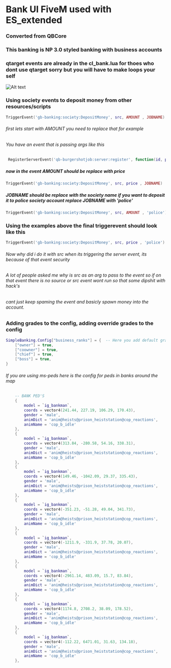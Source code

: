 # Bank UI FiveM used with ES_extended
### Converted from QBCore
### This banking is NP 3.0 styled banking with business accounts 
### qtarget events are already in the cl_bank.lua for thoes who dont use qtarget sorry but you will have to make loops your self
![Alt text](https://i.imgur.com/Eink1Ox.jpg "In-game screenshot")


### Using society events to deposit money from other resources/scripts
```lua
TriggerEvent('gb-banking:society:DepositMoney', src, AMOUNT , JOBNAME)
```

###### first lets start with AMOUNT you need to replace that for example 
###### You have an event that is passing args like this
```lua
 RegisterServerEvent('qb-burgershotjob:server:register', function(id, price)
```
##### now in the event AMOUNT should be replace with price
```lua
TriggerEvent('gb-banking:society:DepositMoney', src, price , JOBNAME)
```
##### JOBNAME should be replace with the society name if you want to deposit it to police society account replace JOBNAME with 'police'
```lua
TriggerEvent('gb-banking:society:DepositMoney', src, AMOUNT , 'police')
```
### Using the examples above the final triggerevent should look like this
```lua
TriggerEvent('gb-banking:society:DepositMoney', src, price , 'police')
```
###### Now why did i do it with src when its triggering the server event, its because of that event security
###### A lot of people asked me why is src as an arg to pass to the event so if on that event there is no source or src event wont run so that some dipshit with hack's
###### cant just keep spaming the event and basicly spawn money into the account.

### Adding grades to the config, adding override grades to the config
```lua
SimpleBanking.Config["business_ranks"] = {  -- Here you add default grades for boss to get access to the account NOTE that grades need to be lower case.
    ["owner"] = true,
    ["coowner"] = true,
    ["chief"] = true,
    ["boss"] = true,
}
```

###### If you are using ms-peds here is the config for peds in banks around the map
```lua
	-- BANK PED'S
	{
		model = `ig_bankman`,
		coords = vector4(241.44, 227.19, 106.29, 170.43),
		gender = 'male', 
		animDict = 'anim@heists@prison_heiststation@cop_reactions',
		animName = 'cop_b_idle'
	},
	{
		model = `ig_bankman`,
		coords = vector4(313.84, -280.58, 54.16, 338.31), 
		gender = 'male', 
		animDict = 'anim@heists@prison_heiststation@cop_reactions',
		animName = 'cop_b_idle'
	},
	{
		model = `ig_bankman`, 
		coords = vector4(149.46, -1042.09, 29.37, 335.43), 
		gender = 'male', 
		animDict = 'anim@heists@prison_heiststation@cop_reactions',
		animName = 'cop_b_idle'
	},
	{
		model = `ig_bankman`, 
		coords = vector4(-351.23, -51.28, 49.04, 341.73), 
		gender = 'male', 
		animDict = 'anim@heists@prison_heiststation@cop_reactions',
		animName = 'cop_b_idle'
	},
	{
		model = `ig_bankman`, 
		coords = vector4(-1211.9, -331.9, 37.78, 20.07), 
		gender = 'male', 
		animDict = 'anim@heists@prison_heiststation@cop_reactions',
		animName = 'cop_b_idle'
	},
	{
		model = `ig_bankman`, 
		coords = vector4(-2961.14, 483.09, 15.7, 83.84), 
		gender = 'male', 
		animDict = 'anim@heists@prison_heiststation@cop_reactions',
		animName = 'cop_b_idle'
	},
	{
		model = `ig_bankman`, 
		coords = vector4(1174.8, 2708.2, 38.09, 178.52), 
		gender = 'male', 
		animDict = 'anim@heists@prison_heiststation@cop_reactions',
		animName = 'cop_b_idle'
	},
	{
		model = `ig_bankman`, 
		coords = vector4(-112.22, 6471.01, 31.63, 134.18), 
		gender = 'male', 
		animDict = 'anim@heists@prison_heiststation@cop_reactions',
		animName = 'cop_b_idle'
	},

```

